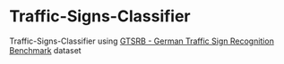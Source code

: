 # Traffic-Signs-Classifier
Traffic-Signs-Classifier using [GTSRB - German Traffic Sign Recognition Benchmark](https://www.kaggle.com/meowmeowmeowmeowmeow/gtsrb-german-traffic-sign) dataset
